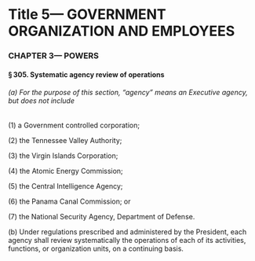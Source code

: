 
# Title 5— GOVERNMENT ORGANIZATION AND EMPLOYEES
### CHAPTER 3— POWERS
#### § 305. Systematic agency review of operations
###### (a) For the purpose of this section, “agency” means an Executive agency, but does not include

(1) a Government controlled corporation;

(2) the Tennessee Valley Authority;

(3) the Virgin Islands Corporation;

(4) the Atomic Energy Commission;

(5) the Central Intelligence Agency;

(6) the Panama Canal Commission; or

(7) the National Security Agency, Department of Defense.

(b) Under regulations prescribed and administered by the President, each agency shall review systematically the operations of each of its activities, functions, or organization units, on a continuing basis.
